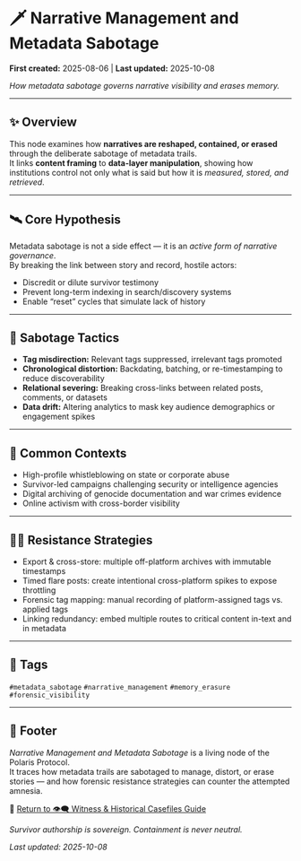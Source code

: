 # 🗡 Narrative Management and Metadata Sabotage

**First created:** 2025-08-06 | **Last updated:** 2025-10-08

*How metadata sabotage governs narrative visibility and erases memory.*  

---

## ✨ Overview  

This node examines how **narratives are reshaped, contained, or erased** through the deliberate sabotage of metadata trails.  
It links **content framing** to **data-layer manipulation**, showing how institutions control not only what is said but how it is *measured, stored, and retrieved*.  

---

## 🛰️ Core Hypothesis  

Metadata sabotage is not a side effect — it is an *active form of narrative governance*.  
By breaking the link between story and record, hostile actors:  
- Discredit or dilute survivor testimony  
- Prevent long-term indexing in search/discovery systems  
- Enable “reset” cycles that simulate lack of history  

---

## 👾 Sabotage Tactics  

- **Tag misdirection:** Relevant tags suppressed, irrelevant tags promoted  
- **Chronological distortion:** Backdating, batching, or re-timestamping to reduce discoverability  
- **Relational severing:** Breaking cross-links between related posts, comments, or datasets  
- **Data drift:** Altering analytics to mask key audience demographics or engagement spikes  

---

## 🧬 Common Contexts  

- High-profile whistleblowing on state or corporate abuse  
- Survivor-led campaigns challenging security or intelligence agencies  
- Digital archiving of genocide documentation and war crimes evidence  
- Online activism with cross-border visibility  

---

## 🐦‍🔥 Resistance Strategies  

- Export & cross-store: multiple off-platform archives with immutable timestamps  
- Timed flare posts: create intentional cross-platform spikes to expose throttling  
- Forensic tag mapping: manual recording of platform-assigned tags vs. applied tags  
- Linking redundancy: embed multiple routes to critical content in-text and in metadata  

---

## 🔖 Tags  

`#metadata_sabotage` `#narrative_management` `#memory_erasure` `#forensic_visibility`  

---

## 🏮 Footer  

*Narrative Management and Metadata Sabotage* is a living node of the Polaris Protocol.  
It traces how metadata trails are sabotaged to manage, distort, or erase stories — and how forensic resistance strategies can counter the attempted amnesia.  

🏮 [Return to 👁️‍🗨️ Witness & Historical Casefiles Guide](./README.md)

*Survivor authorship is sovereign. Containment is never neutral.*  

_Last updated: 2025-10-08_  
